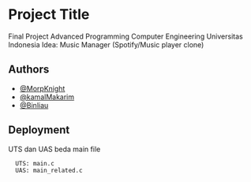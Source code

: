 
# Project Title

Final Project Advanced Programming Computer Engineering Universitas Indonesia
Idea: Music Manager (Spotify/Music player clone)






## Authors

- [@MorpKnight](https://github.com/MorpKnight)
- [@kamalMakarim](https://github.com/kamalMakarim)
- [@Binliau](https://github.com/Binliau)


## Deployment

UTS dan UAS beda main file

```bash
  UTS: main.c
  UAS: main_related.c
```

